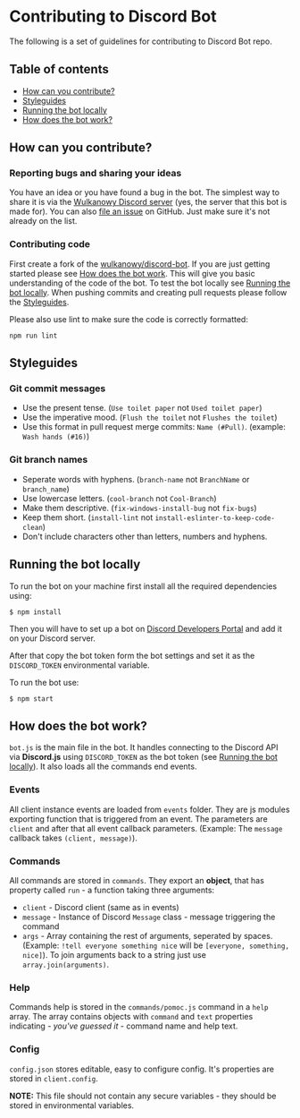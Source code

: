 # Contributing to Discord Bot

The following is a set of guidelines for contributing to Discord Bot repo.

## Table of contents

- [How can you contribute?](#how-can-you-contribute)
- [Styleguides](#styleguides)
- [Running the bot locally](#running-the-bot-locally)
- [How does the bot work?](#how-does-the-bot-work)

## How can you contribute?

### Reporting bugs and sharing your ideas

You have an idea or you have found a bug in the bot. The simplest way to share it is via the [Wulkanowy Discord server](https://discord.gg/vccAQBr) (yes, the server that this bot is made for). You can also [file an issue](https://github.com/wulkanowy/discord-bot/issues) on GitHub. Just make sure it's not already on the list.

### Contributing code

First create a fork of the [wulkanowy/discord-bot](https://github.com/wulkanowy/discord-bot). If you are just getting started please see [How does the bot work](#how-does-the-bot-work). This will give you basic understanding of the code of the bot. To test the bot locally see [Running the bot locally](#running-the-bot-locally).
When pushing commits and creating pull requests please follow the [Styleguides](#styleguides).

Please also use lint to make sure the code is correctly formatted:
```shell
npm run lint
```

## Styleguides

### Git commit messages

- Use the present tense. (`Use toilet paper` not `Used toilet paper`)
- Use the imperative mood. (`Flush the toilet` not `Flushes the toilet`)
- Use this format in pull request merge commits: `Name (#Pull)`. (example: `Wash hands (#16)`)

### Git branch names

- Seperate words with hyphens. (`branch-name` not `BranchName` or `branch_name`)
- Use lowercase letters. (`cool-branch` not `Cool-Branch`)
- Make them descriptive. (`fix-windows-install-bug` not `fix-bugs`)
- Keep them short. (`install-lint` not `install-eslinter-to-keep-code-clean`)
- Don't include characters other than letters, numbers and hyphens.

## Running the bot locally

To run the bot on your machine first install all the required dependencies using:
```shell
$ npm install
```

Then you will have to set up a bot on [Discord Developers Portal](https://discordapp.com/developers) and add it on your Discord server.

After that copy the bot token form the bot settings and set it as the `DISCORD_TOKEN` environmental variable.

To run the bot use:
```shell
$ npm start
```

## How does the bot work?

`bot.js` is the main file in the bot. It handles connecting to the Discord API via **Discord.js** using `DISCORD_TOKEN` as the bot token (see [Running the bot locally](#running-the-bot-locally)). It also loads all the commands end events.

### Events

All client instance events are loaded from `events` folder. They are js modules exporting function that is triggered from an event. The parameters are `client` and after that all event callback parameters. (Example: The `message` callback takes `(client, message)`).

### Commands

All commands are stored in `commands`. They export an **object**, that has property called `run` - a function taking three arguments:
- `client` - Discord client (same as in events)
- `message` - Instance of Discord `Message` class - message triggering the command
- `args` - Array containing the rest of arguments, seperated by spaces. (Example: `!tell everyone something nice` will be `[everyone, something, nice]`). To join arguments back to a string just use `array.join(arguments)`.

### Help

Commands help is stored in the `commands/pomoc.js` command in a `help` array. The array contains objects with `command` and `text` properties indicating - *you've guessed it* - command name and help text.

### Config

`config.json` stores editable, easy to configure config. It's properties are stored in `client.config`.

**NOTE:** This file should not contain any secure variables - they should be stored in environmental variables.
